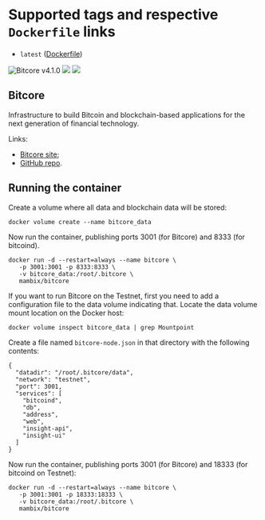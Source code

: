 # Supported tags and respective `Dockerfile` links
* `latest` ([Dockerfile])

![Bitcore v4.1.0](https://img.shields.io/badge/bitcore-v4.1.0-green.svg)
[![](https://images.microbadger.com/badges/image/mambix/bitcore.svg)](https://microbadger.com/images/mambix/bitcore "Get your own image badge on microbadger.com")
[![](https://images.microbadger.com/badges/version/mambix/bitcore.svg)](https://microbadger.com/images/mambix/bitcore "Get your own version badge on microbadger.com")

## Bitcore
Infrastructure to build Bitcoin and blockchain-based applications for the next generation of financial technology.

Links:
* [Bitcore site];
* [GitHub repo].

## Running the container

Create a volume where all data and blockchain data will be stored:

```
docker volume create --name bitcore_data
```

Now run the container, publishing ports 3001 (for Bitcore) and 8333 (for bitcoind).

```
docker run -d --restart=always --name bitcore \
   -p 3001:3001 -p 8333:8333 \
   -v bitcore_data:/root/.bitcore \
   mambix/bitcore
```

If you want to run Bitcore on the Testnet, first you need to add a configuration file to the data volume indicating that. Locate the data volume mount location on the Docker host:

```
docker volume inspect bitcore_data | grep Mountpoint
```

Create a file named `bitcore-node.json` in that directory with the following contents:

```
{
  "datadir": "/root/.bitcore/data",
  "network": "testnet",
  "port": 3001,
  "services": [
    "bitcoind",
    "db",
    "address",
    "web",
    "insight-api",
    "insight-ui"
  ]
}
```

Now run the container, publishing ports 3001 (for Bitcore) and 18333 (for bitcoind on Testnet):

```
docker run -d --restart=always --name bitcore \
   -p 3001:3001 -p 18333:18333 \
   -v bitcore_data:/root/.bitcore \
   mambix/bitcore
```


[Dockerfile]: <https://github.com/mambix/bitcore/blob/master/Dockerfile>
[GitHub repo]: <https://github.com/bitpay/bitcore>
[Bitcore site]: <https://bitcore.io/>
